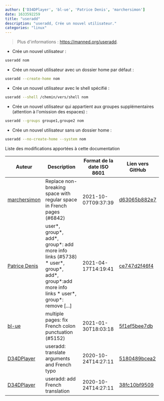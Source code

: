 ```yaml
---
author: ['D34DPlayer', 'bl-ue', 'Patrice Denis', 'marchersimon']
date: 1633592259
title: "useradd"
description: "useradd, Crée un nouvel utilisateur."
categories: "linux"
---
```

> Plus d'informations : <https://manned.org/useradd>.

- Crée un nouvel utilisateur :

```bash
useradd nom
```

- Crée un nouvel utilisateur avec un dossier home par défaut :

```bash
useradd --create-home nom
```

- Crée un nouvel utilisateur avec le shell spécifié :

```bash
useradd --shell /chemin/vers/shell nom
```

- Crée un nouvel utilisateur qui appartient aux groupes supplémentaires (attention à l'omission des espaces) :

```bash
useradd --groups groupe1,groupe2 nom
```

- Crée un nouvel utilisateur sans un dossier home :

```bash
useradd --no-create-home --system nom
```
Liste des modifications apportées à cette documentation


Auteur | Description | Format de la date ISO 8601 | Lien vers GitHub
------|-----|-----|-----
[marchersimon](mailto:50295997+marchersimon@users.noreply.github.com) | Replace non-breaking space with regular space in French pages (#6842) | 2021-10-07T09:37:39 | [d63065b882e7](https://github.com/tldr-pages/tldr/commit/d63065b882e77c3d3361e76cfa7f28bf5415832e)
[Patrice Denis](mailto:patrice.denis@gmail.com) | user*, group*, add*, group*: add more info links (#5738) * user*, group*, add*, group*:add more info links * user*, group*: remove [...] | 2021-04-17T14:19:41 | [ce747d2f46f4](https://github.com/tldr-pages/tldr/commit/ce747d2f46f40836209afcd06898073ddabbc520)
[bl-ue](mailto:54780737+bl-ue@users.noreply.github.com) | multiple pages: fix French colon punctuation (#5152) | 2021-01-30T18:03:18 | [5f1ef5bee7db](https://github.com/tldr-pages/tldr/commit/5f1ef5bee7dba1b2749d25e4d0a7be22c89cf8b4)
[D34DPlayer](mailto:d34dplayer@protonmail.com) | useradd: translate arguments and French typo | 2020-10-24T14:27:11 | [5180489bcea2](https://github.com/tldr-pages/tldr/commit/5180489bcea2caf0c37b75c35b5ecbf808ce2ce1)
[D34DPlayer](mailto:d34dplayer@protonmail.com) | useradd: add French translation | 2020-10-24T14:27:11 | [38fc10bf9509](https://github.com/tldr-pages/tldr/commit/38fc10bf9509c8565ced3be604849dbd9d5db292)

